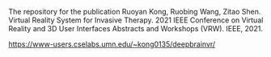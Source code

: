 The repository for the publication Ruoyan Kong, Ruobing Wang, Zitao Shen. Virtual Reality System for Invasive Therapy. 2021 IEEE Conference on Virtual Reality and 3D User Interfaces Abstracts and Workshops (VRW). IEEE, 2021.

https://www-users.cselabs.umn.edu/~kong0135/deepbrainvr/

